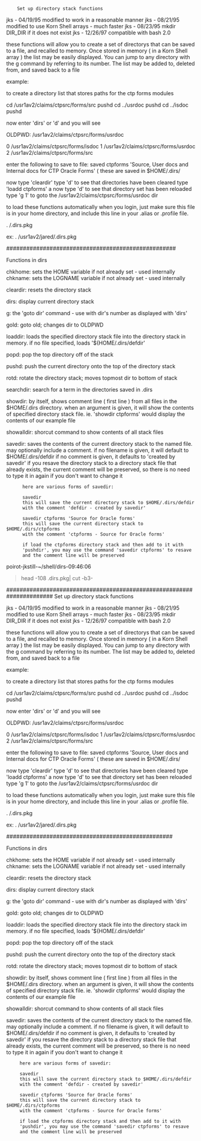         Set up directory stack functions

 jks - 04/19/95 modified  to work in a reasonable manner
 jks - 08/21/95 modified to use Korn Shell arrays - much faster
 jks - 08/23/95 mkdir DIR_DIR if it does not exist
 jks - 12/26/97 compatible with bash 2.0

 these functions will allow you to create a set of directorys that
 can be saved to a file, and recalled to memory.  Once stored in memory
 ( in a Korn Shell array ) the list may be easily displayed.  You can jump
 to any directory with the g command by referring to its number. The list
 may be added to, deleted from, and saved back to a file

 example:

 to create a directory list that stores paths for the ctp forms modules

 cd /usr1av2/claims/ctpsrc/forms/src
 pushd
 cd ../usrdoc
 pushd
 cd ../isdoc
 pushd

 now enter 'dirs' or 'd' and you will see

 OLDPWD: /usr1av2/claims/ctpsrc/forms/usrdoc

 0       /usr1av2/claims/ctpsrc/forms/isdoc
 1       /usr1av2/claims/ctpsrc/forms/usrdoc
 2       /usr1av2/claims/ctpsrc/forms/src

 enter the following to save to file:
    saved ctpforms 'Source, User docs and Internal docs for CTP Oracle Forms'
    ( these are saved in $HOME/.dirs/<filename>

 now type 'cleardir'
 type 'd' to see that directories have been cleared
 type 'loadd ctpforms' a
 now type 'd' to see that directory set has been reloaded
 type 'g 1' to goto the /usr1av2/claims/ctpsrc/forms/usrdoc dir

 to load these functions automatically when you login, just make sure
 this file is in your home directory, and include this line in your
 .alias or .profile file.

 . <your home dir> /.dirs.pkg

 ex: . /usr1av2/jared/.dirs.pkg



###################################################

 Functions in dirs

 chkhome:  sets the HOME variable if not already set - used internally
 chkname:  sets the LOGNAME variable if not already set - used internally

 cleardir: resets the directory stack

 dirs: display current directory stack

 g: the 'goto dir' command - use with dir's number as displayed with 'dirs'

 gold: goto old; changes dir to OLDPWD

 loaddir: loads the specified directory stack file into the directory stack
          in memory.  if no file specified, loads '${HOME/.dirs/defdir'

 popd: pop the top directory off of the stack

 pushd: push the current directory onto the top of the directory stack

 rotd: rotate the directory stack; moves topmost dir to bottom of stack

 searchdir: search for a term in the directories saved in .dirs

 showdir: by itself, shows comment line ( first line ) from all files in
          the $HOME/.dirs directory.  when an argument is given, it will
          show the contents of specified directory stack file.
          ie. 'showdir ctpforms' would display the contents of our example
          file

 showalldir: shorcut command to show contents of all stack files

 savedir: saves the contents of the current directory stack to the named file.
          may optionally include a comment.
          if no filename is given, it will default to $HOME/.dirs/defdir
          if no comment is given, it defaults to 'created by savedir'
          if you resave the directory stack to a directory stack file that
          already exists, the current comment will be preserved, so there is
          no need to type it in again if you don't want to change it

          here are various forms of savedir:

          savedir
          this will save the current directory stack to $HOME/.dirs/defdir
          with the comment 'defdir - created by savedir'

          savedir ctpforms 'Source for Oracle forms'
          this will save the current directory stack to $HOME/.dirs/ctpforms
          with the comment 'ctpforms - Source for Oracle forms'

          if load the ctpforms directory stack and then add to it with
          'pushdir', you may use the command 'savedir ctpforms' to resave
          and the comment line will be preserved


poirot-jkstill-~/shell/dirs-09:46:06
> head -108 .dirs.pkg| cut -b3-

######################################################################
Set up directory stack functions

jks - 04/19/95 modified  to work in a reasonable manner
jks - 08/21/95 modified to use Korn Shell arrays - much faster
jks - 08/23/95 mkdir DIR_DIR if it does not exist
jks - 12/26/97 compatible with bash 2.0

these functions will allow you to create a set of directorys that
can be saved to a file, and recalled to memory.  Once stored in memory
( in a Korn Shell array ) the list may be easily displayed.  You can jump
to any directory with the g command by referring to its number. The list
may be added to, deleted from, and saved back to a file

example:

to create a directory list that stores paths for the ctp forms modules

cd /usr1av2/claims/ctpsrc/forms/src
pushd
cd ../usrdoc
pushd
cd ../isdoc
pushd

now enter 'dirs' or 'd' and you will see

OLDPWD: /usr1av2/claims/ctpsrc/forms/usrdoc

0       /usr1av2/claims/ctpsrc/forms/isdoc
1       /usr1av2/claims/ctpsrc/forms/usrdoc
2       /usr1av2/claims/ctpsrc/forms/src

enter the following to save to file:
   saved ctpforms 'Source, User docs and Internal docs for CTP Oracle Forms'
   ( these are saved in $HOME/.dirs/<filename>

now type 'cleardir'
type 'd' to see that directories have been cleared
type 'loadd ctpforms' a
now type 'd' to see that directory set has been reloaded
type 'g 1' to goto the /usr1av2/claims/ctpsrc/forms/usrdoc dir

to load these functions automatically when you login, just make sure
this file is in your home directory, and include this line in your
.alias or .profile file.

. <your home dir> /.dirs.pkg

ex: . /usr1av2/jared/.dirs.pkg



##################################################

Functions in dirs

chkhome:  sets the HOME variable if not already set - used internally
chkname:  sets the LOGNAME variable if not already set - used internally

cleardir: resets the directory stack

dirs: display current directory stack

g: the 'goto dir' command - use with dir's number as displayed with 'dirs'

gold: goto old; changes dir to OLDPWD

loaddir: loads the specified directory stack file into the directory stack
         im memory.  if no file specified, loads '${HOME/.dirs/defdir'

popd: pop the top directory off of the stack

pushd: push the current directory onto the top of the directory stack

rotd: rotate the directory stack; moves topmost dir to bottom of stack

showdir: by itself, shows comment line ( first line ) from all files in
         the $HOME/.dirs directory.  when an argument is given, it will
         show the contents of specified directory stack file.
         ie. 'showdir ctpforms' would display the contents of our example
         file

showalldir: shorcut command to show contents of all stack files

savedir: saves the contents of the current directory stack to the named file.
         may optionally include a comment.
         if no filename is given, it will default to $HOME/.dirs/defdir
         if no comment is given, it defaults to 'created by savedir'
         if you resave the directory stack to a directory stack file that
         already exists, the current comment will be preserved, so there is
         no need to type it in again if you don't want to change it

         here are various forms of savedir:

         savedir
         this will save the current directory stack to $HOME/.dirs/defdir
         with the comment 'defdir - created by savedir'

         savedir ctpforms 'Source for Oracle forms'
         this will save the current directory stack to $HOME/.dirs/ctpforms
         with the comment 'ctpforms - Source for Oracle forms'

         if load the ctpforms directory stack and then add to it with
         'pushdir', you may use the command 'savedir ctpforms' to resave
         and the comment line will be preserved
